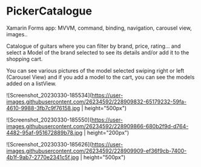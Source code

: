 # PickerCatalogue

Xamarin Forms app: MVVM, command, binding, navigation, carousel view, images..

Catalogue of guitars where you can filter by brand, price, rating... and select a Model of the brand selected to see its details and/or add it to the shopping cart.

You can see various pictures of the model selected swiping right or left (Carousel View) and if you add a model to the cart, you can see the models added on a listView.

![Screenshot_20230330-185534](https://user-images.githubusercontent.com/26234592/228909832-65179232-59fa-4610-9988-3fb7c9f76158.jpg | height="500px")

![Screenshot_20230330-185550](https://user-images.githubusercontent.com/26234592/228909866-680b2f9d-d764-4482-95af-951672889b78.jpg | height="200px")

![Screenshot_20230330-185626](https://user-images.githubusercontent.com/26234592/228909909-ef36f9cb-7400-4b1f-9ab7-2770e2341c5f.jpg | height="500px")
